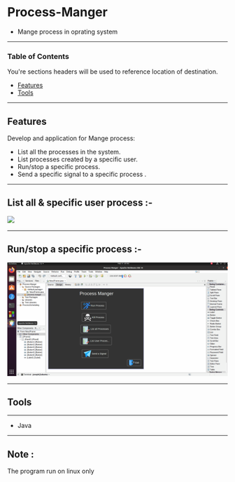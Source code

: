 # Process-Manger

- Mange process in oprating system 
----

### Table of Contents
You're sections headers will be used to reference location of destination.

- [Features](#Features)
- [Tools](#Tools)

---

## Features

Develop and application for Mange process: 

- List all the processes in the system.
- List processes created by a specific user. 
- Run/stop a specific process. 
- Send a specific signal to a specific process . 

---

List all & specific user process :-
---
![](https://github.com/Joseph-Essa/Process-Manger/blob/main/Gifs/list.gif)

---
Run/stop a specific process :-
---
![](https://github.com/Joseph-Essa/Process-Manger/blob/main/Gifs/run&kill.gif)

---
## Tools
----
- Java

----
## Note : 

The program run on linux only



